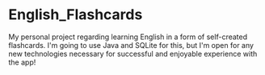 # English_Flashcards
My personal project regarding learning English in a form of self-created flashcards. I'm going to use Java and SQLite for this, but I'm open for any new technologies necessary for successful and enjoyable experience with the app!
